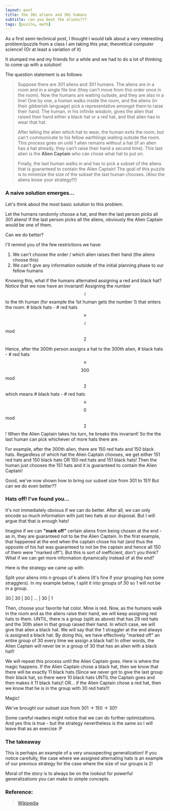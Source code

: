 ```yaml
---
layout: post
title: the 301 aliens and 301 humans
subtitle: can you beat the aliens???
tags: [puzzle, math]
---
```


As a first semi-technical post, I thought I would talk about a very interesting problem/puzzle from a class I am taking this year, theoretical computer science! (Or at least a variation of it)

It stumped me and my friends for a while and we had to do a lot of thinking to come up with a solution!

The question statement is as follows:

> Suppose there are 301 aliens and 301 humans. The aliens are in a room and in a single file line (they can't move from this order once in the room). Now the humans are waiting outside, and they are also in a line! One by one, a human walks inside the room, and the aliens (in their gibberish language) pick a representative amongst them to raise their hand. The human, in his infinite wisdom, gives the alien that raised their hand either a black hat or a red hat, and that alien has to wear that hat. 
>
> After telling the alien which hat to wear, the human exits the room, but can't communicate to his fellow earthlings waiting outside the room. This process goes on until 1 alien remains without a hat (if an alien has a hat already, they can't raise their hand a second time). This last alien is the **Alien Captain** who can chose what hat to put on.
>
> Finally, the last human walks in and has to pick a subset of the aliens that is guaranteed to contain the Alien Captain! The goal of this puzzle is to minimize the size of the subset the last human chooses. (Also the aliens know your strategy!!!)

### A naive solution emerges...

Let's think about the most basic solution to this problem. 

Let the humans randomly choose a hat, and then the last person picks all 301 aliens! If the last person picks all the aliens, obviously the Alien Captain would be one of them. 

Can we do better?

I'll remind you of the few restrictions we have:

1. We can't choose the order / which alien raises their hand (the aliens choose this)
2. We can't give any information outside of the initial planning phase to our fellow humans

Knowing this, what if the humans alternated assigning a red and black hat? Notice that we now have an invariant! Assigning the number $$i$$ to the ith human (for example the 1st human gets the number 1) that enters the room: # black hats - # red hats $$\equiv$$ $$i$$ mod $$2$$

Hence, after the 300th person assigns a hat to the 300th alien, # black hats - # red hats $$\equiv$$ $$300$$ mod $$2$$ which means # black hats - # red hats $$\equiv$$ $$0$$ mod $$2$$! When the Alien Captain takes his turn, he breaks this invariant! So the the last human can pick whichever of more hats there are. 

For example, after the 300th alien, there are 150 red hats and 150 black hats. Regardless of which hat the Alien Captain chooses, we get either 151 red hats and 150 black hats OR 150 red hats and 151 black hats! Then the human just chooses the 151 hats and it is guaranteed to contain the Alien Captain!

Good, we've now shown how to bring our subset size from 301 to 151! But can we do even better??

### Hats off! I've found you...

It's not immediately obvious if we can do better. After all, we can only encode so much information with just two hats at our disposal. But I will argue that that is enough hats!

Imagine if we can **"mark off"** certain aliens from being chosen at the end - as in, they are guaranteed not to be the Alien Captain. In the first example, that happened at the end when the captain chose his hat (and thus the opposite of his hat was guaranteed to not be the captain and hence all 150 of them were "marked off"). But this is sort of inefficient, don't you think? What if we can get more information dynamically instead of at the end?

Here is the strategy we came up with:

Split your aliens into n groups of k aliens (It's fine if your grouping has some stragglers). In my example below, I split it into groups of 30 so 1 will not be in a group. 

30 | 30 | 30 | ... | 30 | 1

Then, choose your favorite hat color. Mine is red. Now, as the humans walk in the room and as the aliens raise their hand, we will keep assigning red hats to them. UNTIL, there is a group (split as above) that has 29 red hats and the 30th alien in that group raised their hand. In which case, we will give that alien a black hat. We will say that the 1 straggler at the end always is assigned a black hat. By doing this, we have effectively "marked off" an entire group of 30 every time we assign a black hat! In other words, the Alien Captain will never be in a group of 30 that has an alien with a black hat!!

We will repeat this process until the Alien Captain goes. Here is where the magic happens. If the Alien Captain chose a black hat, then we know that there will be exactly 11 black hats (Since we never got to give the last group their black hat, so there were 10 black hats UNTIL the Captain goes and then makes it 11 black hats)! OR... if the Alien Captain chose a red hat, then we know that he is in the group with 30 red hats!!!

Magic!

We've brought our subset size from 301 -> 150 -> 30!!

Some careful readers might notice that we can do further optimizations. And yes this is true - but the strategy nevertheless is the same so I will leave that as an exercise :P

### The takeaway 

This is perhaps an example of a very unsuspecting generalization! If you notice carefully, the case where we assigned alternating hats is an example of our previous strategy for the case where the size of our groups is 2!

Moral of the story is to always be on the lookout for powerful generalizations you can make to simple concepts.  



### Reference: 

>[Wikipedia](https://en.wikipedia.org/wiki/Induction_puzzles#)